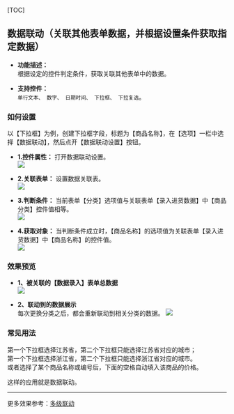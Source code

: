 
[TOC]

## **数据联动（关联其他表单数据，并根据设置条件获取指定数据）**

* **功能描述：**<br> 
根据设定的控件判定条件，获取关联其他表单中的数据。

* **支持控件：** <br> 
`单行文本、 数字、 日期时间、 下拉框、 下拉复选`。

### **如何设置**
以【下拉框】为例，创建下拉框字段，标题为【商品名称】，在【选项】一栏中选择【数据联动】，然后点开【数据联动设置】按钮。

* **1.控件属性：** 打开数据联动设置。<br>
![](http://bbs.baibaoyun.com/data/attachment/forum/201705/24/142154spvyfvsmvmg1r9zs.png)

* **2.关联表单：** 设置数据关联表。<br>
![](http://docfiles.baibaoyun.com/FsNKc5T810OhEnGkItojEDkorFfj)

* **3.判断条件：** 当前表单【分类】选项值与关联表单【录入进货数据】中【商品分类】控件值相等。<br>
![](http://docfiles.baibaoyun.com/Fu7xtWZVj_Z8TO0b5n3p5r0hQQJJ)

* **4.获取对象：** 当判断条件成立时，【商品名称】的选项值为关联表单【录入进货数据】中【商品名称】的控件值。<br>
![](http://docfiles.baibaoyun.com/FtZF-_o2m37fj0Is5q2F1OsHxTuo)

### **效果预览**
* **1、被关联的【数据录入】表单总数据**  
![](http://docfiles.baibaoyun.com/FpAYicLQAx3XZwqVu2YnQDO6Nxxy)


* **2、联动到的数据展示** <br>
每次更换分类之后，都会重新联动到相关分类的数据。
![](http://docfiles.baibaoyun.com/Fi4C_luWO8CnUeNNmMMrMnRvBx0N)





### **常见用法**
第一个下拉框选择江苏省，第二个下拉框只能选择江苏省对应的城市；<br>
第一个下拉框选择浙江省，第二个下拉框只能选择浙江省对应的城市。<br>
或者选择了某个商品名称或编号后，下面的空格自动填入该商品的价格。

这样的应用就是数据联动。

* * * * *

更多效果参考：[多级联动](多级联动.md)